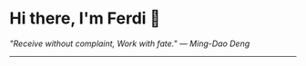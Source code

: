 <h1>Hi there, I'm Ferdi 👋</h1>

<p><em>
  "Receive without complaint, Work with fate." — Ming-Dao Deng
</em></p>

---
